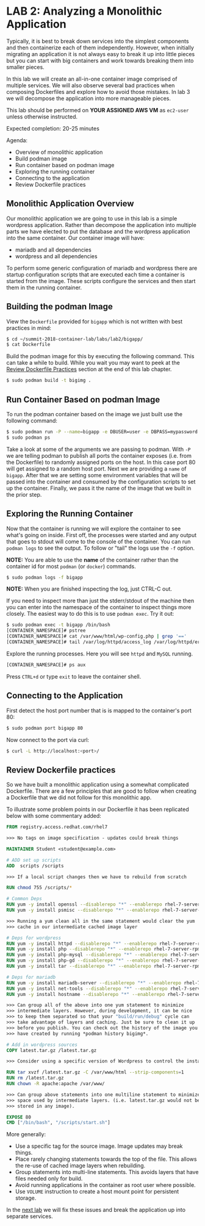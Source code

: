 # LAB 2: Analyzing a Monolithic Application

Typically, it is best to break down services into the simplest components and then containerize each of them independently. However, when initially migrating an application it is not always easy to break it up into little pieces but you can start with big containers and work towards breaking them into smaller pieces.

In this lab we will create an all-in-one container image comprised of multiple services. We will also observe several bad practices when composing Dockerfiles and explore how to avoid those mistakes. In lab 3 we will decompose the application into more manageable pieces.

This lab should be performed on **YOUR ASSIGNED AWS VM** as `ec2-user` unless otherwise instructed.

Expected completion: 20-25 minutes

Agenda:

* Overview of monolithic application
* Build podman image
* Run container based on podman image
* Exploring the running container
* Connecting to the application
* Review Dockerfile practices

## Monolithic Application Overview

Our monolithic application we are going to use in this lab is a simple wordpress application. Rather than decompose the application into multiple parts we have elected to put the database and the wordpress application into the same container. Our container image will have:

* mariadb and all dependencies
* wordpress and all dependencies

To perform some generic configuration of mariadb and wordpress there are startup configuration scripts that are executed each time a container is started from the image. These scripts configure the services and then start them in the running container.

## Building the podman Image

View the `Dockerfile` provided for `bigapp` which is not written with best practices in mind:
```bash
$ cd ~/summit-2018-container-lab/labs/lab2/bigapp/
$ cat Dockerfile
```

Build the podman image for this by executing the following command. This can take a while to build. While you wait you may want to peek at the [Review Dockerfile Practices](#review-dockerfile-practices) section at the end of this lab chapter.
```bash
$ sudo podman build -t bigimg .
```

## Run Container Based on podman Image

To run the podman container based on the image we just built use the following command:
```bash
$ sudo podman run -P --name=bigapp -e DBUSER=user -e DBPASS=mypassword -e DBNAME=mydb -d bigimg
$ sudo podman ps
```

Take a look at some of the arguments we are passing to podman. With `-P` we are telling podman to publish all ports the container exposes (i.e. from the Dockerfile) to randomly assigned ports on the host. In this case port 80 will get assigned to a random host port. Next we are providing a ```name``` of ```bigapp```. After that we are setting some environment variables that will be passed into the container and consumed by the configuration scripts to set up the container. Finally, we pass it the name of the image that we built in the prior step.

## Exploring the Running Container

Now that the container is running we will explore the container to see what's going on inside. First off, the processes were started and any output that goes to stdout will come to the console of the container. You can run `podman logs` to see the output. To follow 
or "tail" the logs use the `-f` option.

**__NOTE:__** You are able to use the **name** of the container rather than the container id for most `podman` (or `docker`) commands.
```bash
$ sudo podman logs -f bigapp
```

**__NOTE:__** When you are finished inspecting the log, just CTRL-C out.

If you need to inspect more than just the stderr/stdout of the machine then you can enter into the namespace of the container to inspect things more closely. The easiest way to do this is to use `podman exec`. Try it out:
```bash
$ sudo podman exec -t bigapp /bin/bash
[CONTAINER_NAMESPACE]# pstree
[CONTAINER_NAMESPACE]# cat /var/www/html/wp-config.php | grep '=='
[CONTAINER_NAMESPACE]# tail /var/log/httpd/access_log /var/log/httpd/error_log /var/log/mariadb/mariadb.log
```

Explore the running processes.  Here you will see `httpd` and `MySQL` running.

```bash
[CONTAINER_NAMESPACE]# ps aux
```

Press `CTRL+d` or type `exit` to leave the container shell.

## Connecting to the Application

First detect the host port number that is is mapped to the container's port 80:
```bash
$ sudo podman port bigapp 80
```

Now connect to the port via curl:
```bash
$ curl -L http://localhost:<port>/
```

## Review Dockerfile practices

So we have built a monolithic application using a somewhat complicated Dockerfile. There are a few principles that are good to follow when creating a Dockerfile that we did not follow for this monolithic app.

To illustrate some problem points in our Dockerfile it has been replicated below with some commentary added:
```dockerfile
FROM registry.access.redhat.com/rhel7

>>> No tags on image specification - updates could break things

MAINTAINER Student <student@example.com>

# ADD set up scripts
ADD  scripts /scripts

>>> If a local script changes then we have to rebuild from scratch

RUN chmod 755 /scripts/*

# Common Deps
RUN yum -y install openssl --disablerepo "*" --enablerepo rhel-7-server-rpms
RUN yum -y install psmisc --disablerepo "*" --enablerepo rhel-7-server-rpms

>>> Running a yum clean all in the same statement would clear the yum
>>> cache in our intermediate cached image layer

# Deps for wordpress
RUN yum -y install httpd --disablerepo "*" --enablerepo rhel-7-server-rpms
RUN yum -y install php --disablerepo "*" --enablerepo rhel-7-server-rpms
RUN yum -y install php-mysql --disablerepo "*" --enablerepo rhel-7-server-rpms
RUN yum -y install php-gd --disablerepo "*" --enablerepo rhel-7-server-rpms
RUN yum -y install tar --disablerepo "*" --enablerepo rhel-7-server-rpms

# Deps for mariadb
RUN yum -y install mariadb-server --disablerepo "*" --enablerepo rhel-7-server-rpms
RUN yum -y install net-tools --disablerepo "*" --enablerepo rhel-7-server-rpms
RUN yum -y install hostname --disablerepo "*" --enablerepo rhel-7-server-rpms

>>> Can group all of the above into one yum statement to minimize 
>>> intermediate layers. However, during development, it can be nice 
>>> to keep them separated so that your "build/run/debug" cycle can 
>>> take advantage of layers and caching. Just be sure to clean it up
>>> before you publish. You can check out the history of the image you
>>> have created by running *podman history bigimg*.

# Add in wordpress sources 
COPY latest.tar.gz /latest.tar.gz

>>> Consider using a specific version of Wordpress to control the installed version

RUN tar xvzf /latest.tar.gz -C /var/www/html --strip-components=1 
RUN rm /latest.tar.gz
RUN chown -R apache:apache /var/www/

>>> Can group above statements into one multiline statement to minimize 
>>> space used by intermediate layers. (i.e. latest.tar.gz would not be 
>>> stored in any image).

EXPOSE 80
CMD ["/bin/bash", "/scripts/start.sh"]
```

More generally:

* Use a specific tag for the source image. Image updates may break things.
* Place rarely changing statements towards the top of the file. This allows the re-use of cached image layers when rebuilding.
* Group statements into multi-line statements. This avoids layers that have files needed only for build.
* Avoid running applications in the container as root user where possible.
* Use `VOLUME` instruction to create a host mount point for persistent storage.

In the [next lab](../lab3/chapter3.md) we will fix these issues and break the application up into separate services.
